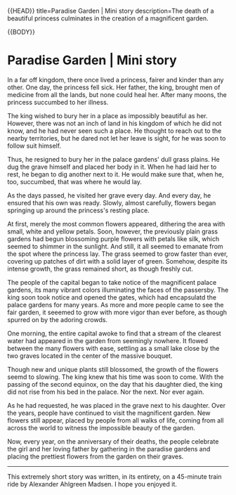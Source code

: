 {{HEAD}}
title=Paradise Garden | Mini story
description=The death of a beautiful princess culminates in the creation of a magnificent garden.

{{BODY}}

# Paradise Garden | Mini story

In a far off kingdom, there once lived a princess, fairer and kinder than any other. One day, the princess fell sick. Her father, the king, brought men of medicine from all the lands, but none could heal her. After many moons, the princess succumbed to her illness.

The king wished to bury her in a place as impossibly beautiful as her. However, there was not an inch of land in his kingdom of which he did not know, and he had never seen such a place. He thought to reach out to the nearby territories, but he dared not let her leave is sight, for he was soon to follow suit himself.

Thus, he resigned to bury her in the palace gardens' dull grass plains. He dug the grave himself and placed her body in it. When he had laid her to rest, he began to dig another next to it. He would make sure that, when he, too, succumbed, that was where he would lay.

As the days passed, he visited her grave every day. And every day, he ensured that his own was ready. Slowly, almost carefully, flowers began springing up around the princess's resting place.

At first, merely the most common flowers appeared, dithering the area with small, white and yellow petals. Soon, however, the previously plain grass gardens had begun blossoming purple flowers with petals like silk, which seemed to shimmer in the sunlight. And still, it all seemed to emanate from the spot where the princess lay. The grass seemed to grow faster than ever, covering up patches of dirt with a solid layer of green. Somehow, despite its intense growth, the grass remained short, as though freshly cut.

The people of the capital began to take notice of the magnificent palace gardens, its many vibrant colors illuminating the faces of the passersby. The king soon took notice and opened the gates, which had encapsulatd the palace gardens for many years. As more and more people came to see the fair garden, it seeemed to grow with more vigor than ever before, as though spurred on by the adoring crowds.

One morning, the entire capital awoke to find that a stream of the clearest water had appeared in the garden from seemingly nowhere. It flowed between the many flowers with ease, settling as a small lake close by the two graves located in the center of the massive bouquet.

Though new and unique plants still blossomed, the growth of the flowers seemd to slowing. The king knew that his time was soon to come. With the passing of the second equinox, on the day that his daughter died, the king did not rise from his bed in the palace. Nor the next. Nor ever again.

As he had requested, he was placed in the grave next to his daughter. Over the years, people have continued to visit the magnificent garden. New flowers still appear, placed by people from all walks of life, coming from all across the world to witness the impossible beauty of the garden.

Now, every year, on the anniversary of their deaths, the people celebrate the girl and her loving father by gathering in the paradise gardens and placing the prettiest flowers from the garden on their graves.

---

This extremely short story was written, in its entirety, on a 45-minute train ride by Alexander Ahlgreen Madsen. I hope you enjoyed it.
